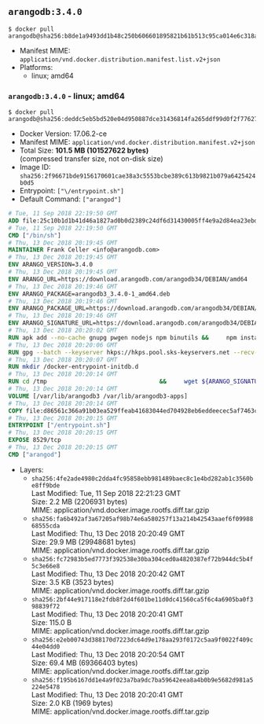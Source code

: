 ## `arangodb:3.4.0`

```console
$ docker pull arangodb@sha256:b8de1a9493dd1b48c250b606601895821b61b513c95ca014e6c318a880d53fe4
```

-	Manifest MIME: `application/vnd.docker.distribution.manifest.list.v2+json`
-	Platforms:
	-	linux; amd64

### `arangodb:3.4.0` - linux; amd64

```console
$ docker pull arangodb@sha256:deddc5eb5bd520e04d950887dce31436814fa265ddf99d0f2f776274ad038142
```

-	Docker Version: 17.06.2-ce
-	Manifest MIME: `application/vnd.docker.distribution.manifest.v2+json`
-	Total Size: **101.5 MB (101527622 bytes)**  
	(compressed transfer size, not on-disk size)
-	Image ID: `sha256:2f96671bde9156170601cae38a3c5553bcbe389c613b9821b079a6425424b0d5`
-	Entrypoint: `["\/entrypoint.sh"]`
-	Default Command: `["arangod"]`

```dockerfile
# Tue, 11 Sep 2018 22:19:50 GMT
ADD file:25c10b1d1b41d46a1827ad0b0d2389c24df6d31430005ff4e9a2d84ea23ebd42 in / 
# Tue, 11 Sep 2018 22:19:50 GMT
CMD ["/bin/sh"]
# Thu, 13 Dec 2018 20:19:45 GMT
MAINTAINER Frank Celler <info@arangodb.com>
# Thu, 13 Dec 2018 20:19:45 GMT
ENV ARANGO_VERSION=3.4.0
# Thu, 13 Dec 2018 20:19:45 GMT
ENV ARANGO_URL=https://download.arangodb.com/arangodb34/DEBIAN/amd64
# Thu, 13 Dec 2018 20:19:46 GMT
ENV ARANGO_PACKAGE=arangodb3_3.4.0-1_amd64.deb
# Thu, 13 Dec 2018 20:19:46 GMT
ENV ARANGO_PACKAGE_URL=https://download.arangodb.com/arangodb34/DEBIAN/amd64/arangodb3_3.4.0-1_amd64.deb
# Thu, 13 Dec 2018 20:19:46 GMT
ENV ARANGO_SIGNATURE_URL=https://download.arangodb.com/arangodb34/DEBIAN/amd64/arangodb3_3.4.0-1_amd64.deb.asc
# Thu, 13 Dec 2018 20:20:02 GMT
RUN apk add --no-cache gnupg pwgen nodejs npm binutils &&     npm install -g foxx-cli &&     rm -rf /root/.npm
# Thu, 13 Dec 2018 20:20:06 GMT
RUN gpg --batch --keyserver hkps://hkps.pool.sks-keyservers.net --recv-keys CD8CB0F1E0AD5B52E93F41E7EA93F5E56E751E9B
# Thu, 13 Dec 2018 20:20:07 GMT
RUN mkdir /docker-entrypoint-initdb.d
# Thu, 13 Dec 2018 20:20:14 GMT
RUN cd /tmp                                &&     wget ${ARANGO_SIGNATURE_URL}           &&     wget ${ARANGO_PACKAGE_URL}             &&     gpg --verify ${ARANGO_PACKAGE}.asc     &&     ar x ${ARANGO_PACKAGE} data.tar.gz     &&     tar -C / -x -z -f data.tar.gz          &&     sed -ri         -e 's!127\.0\.0\.1!0.0.0.0!g'         -e 's!^(file\s*=).*!\1 -!'         -e 's!^\s*uid\s*=.*!!'         /etc/arangodb3/arangod.conf        &&     echo chgrp 0 /var/lib/arangodb3 /var/lib/arangodb3-apps &&     echo chmod 775 /var/lib/arangodb3 /var/lib/arangodb3-apps &&     rm -f ${ARANGO_PACKAGE}* data.tar.gz
# Thu, 13 Dec 2018 20:20:14 GMT
VOLUME [/var/lib/arangodb3 /var/lib/arangodb3-apps]
# Thu, 13 Dec 2018 20:20:14 GMT
COPY file:d86561c366a91b03ea529ffeab41683044ed704928eb6eddeecec5af7463ca96 in /entrypoint.sh 
# Thu, 13 Dec 2018 20:20:15 GMT
ENTRYPOINT ["/entrypoint.sh"]
# Thu, 13 Dec 2018 20:20:15 GMT
EXPOSE 8529/tcp
# Thu, 13 Dec 2018 20:20:15 GMT
CMD ["arangod"]
```

-	Layers:
	-	`sha256:4fe2ade4980c2dda4fc95858ebb981489baec8c1e4bd282ab1c3560be8ff9bde`  
		Last Modified: Tue, 11 Sep 2018 22:21:23 GMT  
		Size: 2.2 MB (2206931 bytes)  
		MIME: application/vnd.docker.image.rootfs.diff.tar.gzip
	-	`sha256:fa6b492af3a67205af98b74e6a580257f13a214b42543aaef6f0998868555cda`  
		Last Modified: Thu, 13 Dec 2018 20:20:49 GMT  
		Size: 29.9 MB (29948681 bytes)  
		MIME: application/vnd.docker.image.rootfs.diff.tar.gzip
	-	`sha256:fc72983b5ed7773f392538e30ba304ced0a4820387ef72b944dc5b4f5c3e66e8`  
		Last Modified: Thu, 13 Dec 2018 20:20:42 GMT  
		Size: 3.5 KB (3523 bytes)  
		MIME: application/vnd.docker.image.rootfs.diff.tar.gzip
	-	`sha256:2bf44e917118e2fdb8f2d4f601be11d0dc41560ca5f6c4a6905ba0f398839f72`  
		Last Modified: Thu, 13 Dec 2018 20:20:41 GMT  
		Size: 115.0 B  
		MIME: application/vnd.docker.image.rootfs.diff.tar.gzip
	-	`sha256:e2eb00743d388170d7223dc64d9e178aa293f0172c5aa9f0022f409c44e04dd0`  
		Last Modified: Thu, 13 Dec 2018 20:20:54 GMT  
		Size: 69.4 MB (69366403 bytes)  
		MIME: application/vnd.docker.image.rootfs.diff.tar.gzip
	-	`sha256:f195b6167dd1e4a9f023a7ba9dc7ba59642eea8a4b0b9e5682d981a5224e5478`  
		Last Modified: Thu, 13 Dec 2018 20:20:41 GMT  
		Size: 2.0 KB (1969 bytes)  
		MIME: application/vnd.docker.image.rootfs.diff.tar.gzip
